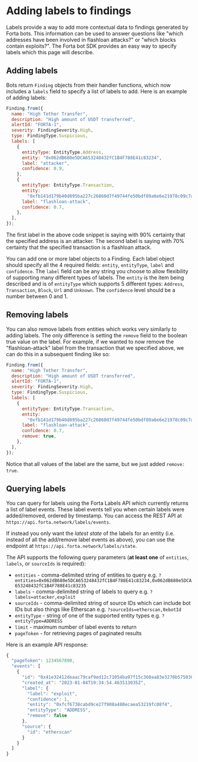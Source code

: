# Adding labels to findings

Labels provide a way to add more contextual data to findings generated by Forta bots. This information can be used to answer questions like "which addresses have been involved in flashloan attacks?" or "which blocks contain exploits?". The Forta bot SDK provides an easy way to specify labels which this page will describe.

## Adding labels

Bots return `Finding` objects from their handler functions, which now includes a `labels` field to specify a list of labels to add. Here is an example of adding labels:

```javascript
Finding.from({
  name: "High Tether Transfer",
  description: "High amount of USDT transferred",
  alertId: "FORTA-1",
  severity: FindingSeverity.High,
  type: FindingType.Suspicious,
  labels: [
    {
      entityType: EntityType.Address,
      entity: "0x062dB680e5DCA653248432fC1B4F788E41c83234",
      label: "attacker",
      confidence: 0.9,
    },
    {
      entityType: EntityType.Transaction,
      entity:
        "0xfb141d179b40d895ba227c26860d7f49744fe50bdf89a6e6e21978c09c7ac05f",
      label: "flashloan-attack",
      confidence: 0.7,
    },
  ],
});
```

The first label in the above code snippet is saying with 90% certainty that the specified address is an attacker. The second label is saying with 70% certainty that the specified transaction is a flashloan attack.

You can add one or more label objects to a Finding. Each label object should specify all the 4 required fields: `entity`, `entityType`, `label` and `confidence`. The `label` field can be any string you choose to allow flexibility of supporting many different types of labels. The `entity` is the item being described and is of `entityType` which supports 5 different types: `Address`, `Transaction`, `Block`, `Url` and `Unknown`. The `confidence` level should be a number between 0 and 1.

## Removing labels

You can also remove labels from entities which works very similarly to adding labels. The only difference is setting the `remove` field to the boolean true value on the label. For example, if we wanted to now remove the "flashloan-attack" label from the transaction that we specified above, we can do this in a subsequent finding like so:

```javascript
Finding.from({
  name: "High Tether Transfer",
  description: "High amount of USDT transferred",
  alertId: "FORTA-1",
  severity: FindingSeverity.High,
  type: FindingType.Suspicious,
  labels: [
    {
      entityType: EntityType.Transaction,
      entity:
        "0xfb141d179b40d895ba227c26860d7f49744fe50bdf89a6e6e21978c09c7ac05f",
      label: "flashloan-attack",
      confidence: 0.7,
      remove: true,
    },
  ],
});
```

Notice that all values of the label are the same, but we just added `remove: true`.

## Querying labels

You can query for labels using the Forta Labels API which currently returns a list of label events. These label events tell you when certain labels were added/removed, ordered by timestamp. You can access the REST API at `https://api.forta.network/labels/events`.

If instead you only want the _latest state_ of the labels for an entity (i.e. instead of all the add/remove label events as above), you can use the endpoint at `https://api.forta.network/labels/state`.

The API supports the following query parameters (**at least one** of `entities`, `labels`, or `sourceIds` is required):

- `entities` - comma-delimited string of entities to query e.g. `?entities=0x062dB680e5DCA653248432fC1B4F788E41c83234,0x062dB680e5DCA653248432fC1B4F788E41c83235`
- `labels` - comma-delimited string of labels to query e.g. `?labels=attacker,exploit`
- `sourceIds` - comma-delimited string of source IDs which can include bot IDs but also things like Etherscan e.g. `?sourceIds=etherscan,0xbotId`
- `entityType` - string of one of the supported entity types e.g. `?entityType=ADDRESS`
- `limit` - maximum number of label events to return
- `pageToken` - for retrieving pages of paginated results

Here is an example API response:

```javascript
{
  "pageToken": 1234567890,
  "events": [
    {
      "id": "0x41e32412deaac79caf9ed12c71054ba97f15c360aa83e3270b5750305df0ae8d",
      "created_at": "2023-01-04T19:34:54.463513035Z",
      "label": {
        "label": "exploit",
        "confidence": 1,
        "entity": "0xfcf6738cabd9ce27f908a480ecaea53219fc08f4",
        "entityType": "ADDRESS",
        "remove": false
      },
      "source": {
        "id": "etherscan"
      }
    }
  ]
}
```
